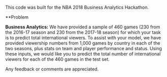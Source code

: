 This code was built for the NBA 2018 Business Analytics Hackathon.

**Problem

**Business Analytics:** We have provided a sample of 460 games (230 from the 2016-17 season and 230 from the 2017-18 season) 
for which your task is to predict total international viewers. To assist with your model, we have provided viewership numbers from 1,000 games 
by country in each of the two seasons, plus stats on team and player performance and status. Using these inputs, 
we would like you to predict the total number of international viewers for each of the 460 games in the test set.


Any feedback or comments are appreciated.
